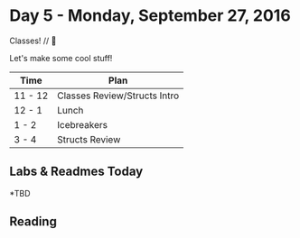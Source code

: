 # Day 5 - Monday, September 27, 2016

Classes! // :blue_heart:

Let's make some cool stuff!

Time        |   Plan   |
----------------|-------
11 - 12          | Classes Review/Structs Intro
12 - 1    | Lunch
1 - 2     | Icebreakers
3 - 4     | Structs Review

## Labs & Readmes Today

  *TBD

## Reading



<br>

